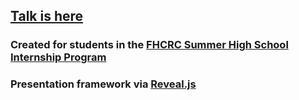 ## [Talk is here](http://bedford.io/projects/medium-data/talk.html)

### Created for students in the [FHCRC Summer High School Internship Program](http://www.fhcrc.org/en/careers/internship-opportunities/hs-research-internship-program.html)

### Presentation framework via [Reveal.js](https://github.com/hakimel/reveal.js)
